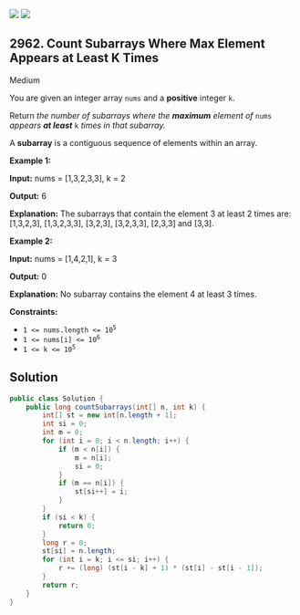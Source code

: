 [![](https://img.shields.io/github/stars/javadev/LeetCode-in-Java?label=Stars&style=flat-square)](https://github.com/javadev/LeetCode-in-Java)
[![](https://img.shields.io/github/forks/javadev/LeetCode-in-Java?label=Fork%20me%20on%20GitHub%20&style=flat-square)](https://github.com/javadev/LeetCode-in-Java/fork)

## 2962\. Count Subarrays Where Max Element Appears at Least K Times

Medium

You are given an integer array `nums` and a **positive** integer `k`.

Return _the number of subarrays where the **maximum** element of_ `nums` _appears **at least**_ `k` _times in that subarray._

A **subarray** is a contiguous sequence of elements within an array.

**Example 1:**

**Input:** nums = [1,3,2,3,3], k = 2

**Output:** 6

**Explanation:** The subarrays that contain the element 3 at least 2 times are: [1,3,2,3], [1,3,2,3,3], [3,2,3], [3,2,3,3], [2,3,3] and [3,3].

**Example 2:**

**Input:** nums = [1,4,2,1], k = 3

**Output:** 0

**Explanation:** No subarray contains the element 4 at least 3 times.

**Constraints:**

*   <code>1 <= nums.length <= 10<sup>5</sup></code>
*   <code>1 <= nums[i] <= 10<sup>6</sup></code>
*   <code>1 <= k <= 10<sup>5</sup></code>

## Solution

```java
public class Solution {
    public long countSubarrays(int[] n, int k) {
        int[] st = new int[n.length + 1];
        int si = 0;
        int m = 0;
        for (int i = 0; i < n.length; i++) {
            if (m < n[i]) {
                m = n[i];
                si = 0;
            }
            if (m == n[i]) {
                st[si++] = i;
            }
        }
        if (si < k) {
            return 0;
        }
        long r = 0;
        st[si] = n.length;
        for (int i = k; i <= si; i++) {
            r += (long) (st[i - k] + 1) * (st[i] - st[i - 1]);
        }
        return r;
    }
}
```